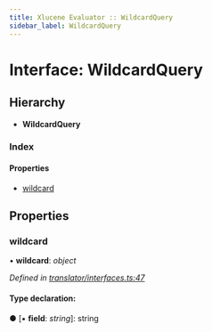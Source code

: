 ```yaml
---
title: Xlucene Evaluator :: WildcardQuery
sidebar_label: WildcardQuery
---
```


# Interface: WildcardQuery

## Hierarchy

* **WildcardQuery**

### Index

#### Properties

* [wildcard](wildcardquery.md#wildcard)

## Properties

###  wildcard

• **wildcard**: *object*

*Defined in [translator/interfaces.ts:47](https://github.com/terascope/teraslice/blob/7cdb60b1/packages/xlucene-evaluator/src/translator/interfaces.ts#L47)*

#### Type declaration:

● \[▪ **field**: *string*\]: string

